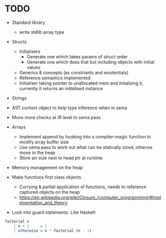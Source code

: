 
# TODO

* Standard library
    - write stdlib array type

* Structs
    - Initialisers
        - Generate one which takes params of struct order
        - Generate one which does that but including objects with initial values
    - Generics & concepts (as constriants and existentials)
    - Reference semantics implemented
    - Initialiser taking pointer to unallocated mem and initalising it, currently it returns an initialised instance

* Strings
    
* AST context object to help type inference when in sema

* Move more checks at IR level to sema pass

* Arrays
    - Implement append by hooking into a compiler-magic function to modify array buffer size
    - Use sema pass to work out what can be statically sized, otherise move to the heap
    - Store arr size next to head ptr at runtime

* Memory management on the heap

* Make functions first class objects
    - Currying & partial application of functions, needs to reference captured objects on the heap
    - https://en.wikipedia.org/wiki/Closure_(computer_programming)#Implementation_and_theory

* Look into guard statements. Like Haskell:

```haskell
factorial n
    | n < 2     = 1
    | otherwise = n * factorial (n - 1)
```
